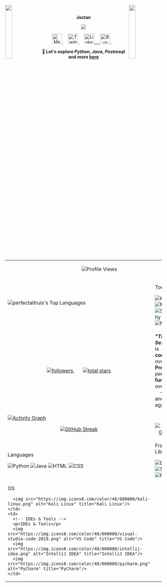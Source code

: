 <img align="left" src="https://user-images.githubusercontent.com/65187002/144930161-2f783401-8d27-4fdf-a2f7-cc0ba32f1f1f.gif" width="21%" style="display:inline;"><img align="right" src="https://user-images.githubusercontent.com/65187002/144930161-2f783401-8d27-4fdf-a2f7-cc0ba32f1f1f.gif" width="21%" style="display:inline;">
<br>

<p style: align="center"><strong>Joctan</strong></p>
<p align="center">
<!-- Typing SVG by perfectaltruis -->
    <a href="https://github.com/perfectaltruis">
        <img src="https://readme-typing-svg.demolab.com/?lines=Student%20:%20Bachelor%20of%20Cybersecurity;Java%20and%20Python%20Programmer;Spring%20Boot%20and%20Django%20Developer;1%20Year%20of%20Coding%20Experience; Writer%20On%20Medium%20;&font=Raleway&size=20&center=true&width=800&height=70&duration=8000&color=1abc9c&vCenter=true&pause=2000&size=32" />
    </a>
<!-- Social icons section -->
	<p align="center">
<!-- MEDIUM PROFILE -->
<a href="https://medium.com/@intuitivers" alt="Medium" title="Medium">
  <img width="32px" src="https://img.icons8.com/?size=100&id=NO8It5EgLtpM&format=png&color=000000" alt="Medium"/>
</a> &#8287;&#8287;&#8287;
  
  <!-- TWITTER PROFILE -->
  <a href="https://x.com/perfectaltruis" alt="Twitter" title="Twitter">
    <img width="32px" src="https://img.icons8.com/color/344/twitter.png" alt="Twitter"/>
  </a> &#8287;&#8287;&#8287;

  <!-- LINKEDIN PROFILE -->
  <a href="https://www.linkedin.com/in/btlo/" alt="LinkedIn" title="LinkedIn">
    <img width="32px" src="https://img.icons8.com/color/344/linkedin.png" alt="LinkedIn"/
  </a> &#8287;&#8287;&#8287;

<!-- BUY ME A COFFEE PROFILE -->
<a href="https://buymeacoffee.com/perfectaltruis" alt="Buy Me A Coffee" title="Buy Me A Coffee">
  <img width="32px" src="https://img.icons8.com/?size=50&id=1LzgW8zTryyM&format=png&color=000000" alt="Buy Me A Coffee"/>
</a> &#8287;&#8287;&#8287;

</p>

<div align="center" style="font-weight: bold;">
    💬 Let's explore 
    <b><i>Python</i></b>, 
    <b><i>Java</i></b>, 
    <b><i>Postresql</i></b> 
    and more <a href="https://twitter.com/perfectaltruis">here</a>
</div>
<br>

<table>
  <tr>
    <td colspan="2">
      <p id="header" align="center">
        <img src="https://komarev.com/ghpvc/?username=perfectaltruis&style=for-the-badge&color=orange" alt="Profile Views"/>
      </p>
    </td>
  </tr>
  <tr>
     <td><p><img alt="perfectaltruis's Top Languages" src="https://denvercoder1-github-readme-stats.vercel.app/api/top-langs/?username=perfectaltruis&langs_count=8&layout=compact&theme=react&hide_border=true&bg_color=1F222E&title_color=F85D7F&icon_color=F8D866"/></p>
     </td>
  <td>
  <!-- Cybersecurity Tools -->
<p>Tools</p>
<img src="https://img.icons8.com/color/48/000000/kali-linux.png" alt="Kali Linux" title="Kali Linux" />
<img src="https://img.icons8.com/color/48/000000/metasploit.png" alt="Metasploit" title="Metasploit" />
<img src="https://img.icons8.com/?size=50&id=bcoJs0g0Ez7r&format=png&color=FFFFFF" alt="Steganography" title="Steganography" />

  <img src="https://img.icons8.com/color/48/000000/nmap.png" alt="Nmap" title="Nmap" />
   
  </td>
  </tr>
  <tr>
    <td align="center">
      <a href="https://github.com/perfectaltruis?tab=followers">
        <img alt="followers" title="Follow me on Github" src="https://custom-icon-badges.demolab.com/github/followers/perfectaltruis?color=236ad3&labelColor=1155ba&style=for-the-badge&logo=person-add&label=Follow&logoColor=white"/>
      </a>
      &#8287;&#8287;&#8287;&#8287;&#8287;
      <a href="https://github.com/perfectaltruis?tab=repositories&sort=stargazers">
        <img alt="total stars" title="Total stars on GitHub" src="https://custom-icon-badges.demolab.com/github/stars/perfectaltruis?color=55960c&style=for-the-badge&labelColor=488207&logo=star"/>
      </a>
    </td>
   <td>
<p><strong><i>"There's No Secret:</i></strong> &nbsp;secret is<br> <strong>consistency</strong> over intensity. <br><strong>Progress</strong> over perfect, <br><strong>fundamentals</strong> over fads, <br> &nbsp; &nbsp;  ——Over and over again."
      </p>
	  </td>
  </tr>
  <tr>
    <td colspan="2">
      <a href="https://github.com/perfectaltruis">
        <img src="https://github-readme-activity-graph.vercel.app/graph?username=perfectaltruis&bg_color=1F222E&hide_border=true&point=F85D7F&line=007FFF&area=true&area_color=007FFF&title_color=FFF&color=fff" alt="Activity Graph"/>
      </a>
    </td>
  </tr>
  <tr>
    <td align="center">
      <a href="https://github.com/perfectaltruis">
        <img src="http://github-readme-streak-stats.herokuapp.com?user=perfectaltruis&theme=dark" alt="GitHub Streak"/>
      </a>
    </td>
    <td align="center">
      <a href="https://github.com/perfectaltruis">
        <img alt="perfect's Github Stats" src="https://github-readme-stats.vercel.app/api?username=perfectaltruis&show_icons=true&theme=dark#gh-dark-mode-only"/>
      </a>
    </td>
  </tr>
  <tr>
    <td>
      <!-- Languages -->
      <p>Languages</p>
      <img src="https://img.icons8.com/color/48/000000/python.png" alt="Python" title="Python"/>
      <img src="https://img.icons8.com/color/48/000000/java-coffee-cup-logo.png" alt="Java" title="Java"/>
      <img src="https://img.icons8.com/color/48/000000/html-5.png" alt="HTML" title="HTML"/>
      <img src="https://img.icons8.com/color/48/000000/css3.png" alt="CSS" title="CSS"/>
    </td>
    <td>
      <!-- Frameworks -->
      <p>Frameworks & Libraries</p>
      <img src="https://img.icons8.com/color/48/000000/django.png" alt="Django" title="Django"/>
      <img src="https://img.icons8.com/color/48/000000/spring-logo.png" alt="Spring Boot" title="Spring Boot"/>
      <img src="https://img.icons8.com/fluency/48/000000/flask.png" alt="Flask" title="Flask"/>
    </td>
  </tr>
  <tr>
    <td>
      <!-- Operating Systems -->
      <p>OS</p>

      <img src="https://img.icons8.com/color/48/000000/kali-linux.png" alt="Kali Linux" title="Kali Linux"/>
    </td>
    <td>
      <!-- IDEs & Tools -->
      <p>IDEs & Tools</p>
      <img src="https://img.icons8.com/color/48/000000/visual-studio-code-2019.png" alt="VS Code" title="VS Code"/>
      <img src="https://img.icons8.com/color/48/000000/intellij-idea.png" alt="IntelliJ IDEA" title="IntelliJ IDEA"/>
      <img src="https://img.icons8.com/color/48/000000/pycharm.png" alt="PyCharm" title="PyCharm"/>
    </td>
  </tr>
</table>
